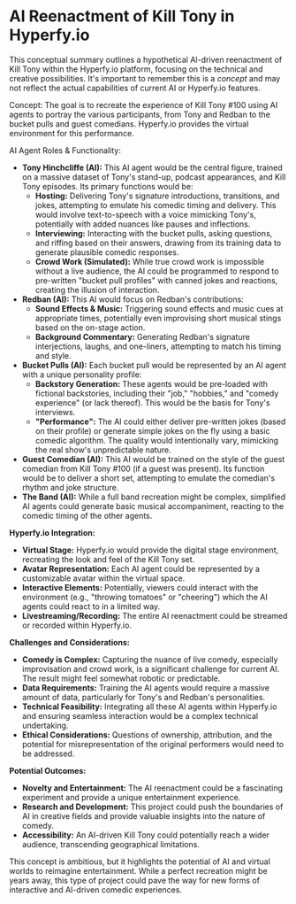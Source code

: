 # AI Reenactment of Kill Tony in Hyperfy.io

This conceptual summary outlines a hypothetical AI-driven reenactment of Kill Tony within the Hyperfy.io platform, focusing on the technical and creative possibilities.  It's important to remember this is a *concept* and may not reflect the actual capabilities of current AI or Hyperfy.io features.

Concept: The goal is to recreate the experience of Kill Tony #100 using AI agents to portray the various participants, from Tony and Redban to the bucket pulls and guest comedians.  Hyperfy.io provides the virtual environment for this performance.

AI Agent Roles & Functionality:

* **Tony Hinchcliffe (AI):** This AI agent would be the central figure, trained on a massive dataset of Tony's stand-up, podcast appearances, and Kill Tony episodes.  Its primary functions would be:
    * **Hosting:**  Delivering Tony's signature introductions, transitions, and jokes, attempting to emulate his comedic timing and delivery.  This would involve text-to-speech with a voice mimicking Tony's, potentially with added nuances like pauses and inflections.
    * **Interviewing:**  Interacting with the bucket pulls, asking questions, and riffing based on their answers, drawing from its training data to generate plausible comedic responses.
    * **Crowd Work (Simulated):**  While true crowd work is impossible without a live audience, the AI could be programmed to respond to pre-written "bucket pull profiles" with canned jokes and reactions, creating the illusion of interaction.
* **Redban (AI):** This AI would focus on Redban's contributions:
    * **Sound Effects & Music:**  Triggering sound effects and music cues at appropriate times, potentially even improvising short musical stings based on the on-stage action.
    * **Background Commentary:**  Generating Redban's signature interjections, laughs, and one-liners, attempting to match his timing and style.
* **Bucket Pulls (AI):** Each bucket pull would be represented by an AI agent with a unique personality profile:
    * **Backstory Generation:**  These agents would be pre-loaded with fictional backstories, including their "job," "hobbies," and "comedy experience" (or lack thereof).  This would be the basis for Tony's interviews.
    * **"Performance":**  The AI could either deliver pre-written jokes (based on their profile) or generate simple jokes on the fly using a basic comedic algorithm.  The quality would intentionally vary, mimicking the real show's unpredictable nature.
* **Guest Comedian (AI):** This AI would be trained on the style of the guest comedian from Kill Tony #100 (if a guest was present).  Its function would be to deliver a short set, attempting to emulate the comedian's rhythm and joke structure.
* **The Band (AI):**  While a full band recreation might be complex, simplified AI agents could generate basic musical accompaniment, reacting to the comedic timing of the other agents.

**Hyperfy.io Integration:**

* **Virtual Stage:** Hyperfy.io would provide the digital stage environment, recreating the look and feel of the Kill Tony set.
* **Avatar Representation:**  Each AI agent could be represented by a customizable avatar within the virtual space.
* **Interactive Elements:**  Potentially, viewers could interact with the environment (e.g., "throwing tomatoes" or "cheering") which the AI agents could react to in a limited way.
* **Livestreaming/Recording:** The entire AI reenactment could be streamed or recorded within Hyperfy.io.

**Challenges and Considerations:**

* **Comedy is Complex:**  Capturing the nuance of live comedy, especially improvisation and crowd work, is a significant challenge for current AI.  The result might feel somewhat robotic or predictable.
* **Data Requirements:**  Training the AI agents would require a massive amount of data, particularly for Tony's and Redban's personalities.
* **Technical Feasibility:**  Integrating all these AI agents within Hyperfy.io and ensuring seamless interaction would be a complex technical undertaking.
* **Ethical Considerations:**  Questions of ownership, attribution, and the potential for misrepresentation of the original performers would need to be addressed.

**Potential Outcomes:**

* **Novelty and Entertainment:**  The AI reenactment could be a fascinating experiment and provide a unique entertainment experience.
* **Research and Development:**  This project could push the boundaries of AI in creative fields and provide valuable insights into the nature of comedy.
* **Accessibility:**  An AI-driven Kill Tony could potentially reach a wider audience, transcending geographical limitations.

This concept is ambitious, but it highlights the potential of AI and virtual worlds to reimagine entertainment.  While a perfect recreation might be years away, this type of project could pave the way for new forms of interactive and AI-driven comedic experiences.
